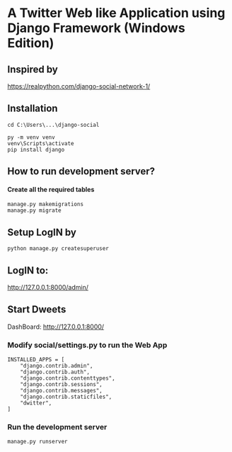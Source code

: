 # A Twitter Web like Application using Django Framework (Windows Edition)

## Inspired by
https://realpython.com/django-social-network-1/

## Installation
```
cd C:\Users\...\django-social

py -m venv venv
venv\Scripts\activate
pip install django
```

## How to run development server?

#### Create all the required tables
```
manage.py makemigrations
manage.py migrate
```

## Setup LogIN by
```
python manage.py createsuperuser
```

## LogIN to:
http://127.0.0.1:8000/admin/

## Start Dweets
DashBoard: http://127.0.0.1:8000/

### Modify social/settings.py to run the Web App
```
INSTALLED_APPS = [
    "django.contrib.admin",
    "django.contrib.auth",
    "django.contrib.contenttypes",
    "django.contrib.sessions",
    "django.contrib.messages",
    "django.contrib.staticfiles",
    "dwitter",
]
```

### Run the development server
```
manage.py runserver
```
